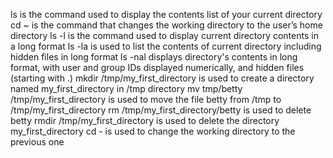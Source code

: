 ls is the command used to display the contents list of your current directory
cd ~ is the command that changes the working directory to the user’s home directory
ls -l is the command used to display current directory contents in a long format
ls -la is used to list the contents of current directory including hidden files in long format
ls -nal displays directory's contents in long format, with user and group IDs displayed numerically, and hidden files (starting with .)
mkdir /tmp/my_first_directory is used to create a directory named my_first_directory in /tmp directory
mv tmp/betty /tmp/my_first_directory is used to move the file betty from /tmp to /tmp/my_first_directory
rm /tmp/my_first_directory/betty is used to delete betty
rmdir /tmp/my_first_directory is used to delete the directory my_first_directory
cd - is used to change the working directory to the previous one
